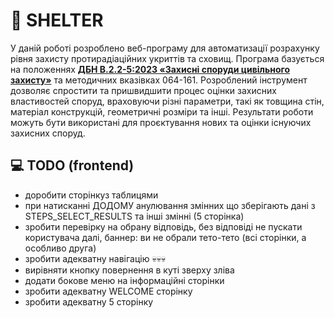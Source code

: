 ﻿# :european_castle: SHELTER
У даній роботі розроблено веб-програму для автоматизації розрахунку рівня захисту протирадіаційних укриттів та сховищ. Програма базується на положеннях [__ДБН В.2.2-5:2023 «Захисні споруди цивільного захисту»__](https://drive.google.com/file/d/1zMcW62G3RvexoyxLsiAHTCz2yYCVKe4h/view?usp=sharing) та методичних вказівках 064-161. Розроблений інструмент дозволяє спростити та пришвидшити процес оцінки захисних властивостей споруд, враховуючи різні параметри, такі як товщина стін, матеріал конструкцій, геометричні розміри та інші. Результати роботи можуть бути використані для проєктування нових та оцінки існуючих захисних споруд.
## :computer: __TODO__ (frontend)
- доробити сторінкуз таблицями
- при натисканні ДОДОМУ анулювання змінних що зберігають дані з STEPS_SELECT_RESULTS та інші змінні (5 сторінка)
- зробити перевірку на обрану відповідь, без відповіді не пускати користувача далі, баннер: ви не обрали тето-тето (всі сторінки, а особливо друга)
- зробити адекватну навігацію :skull::skull::skull:
- вирівняти кнопку повернення в куті зверху зліва
- додати бокове меню на інформаційні сторінки
- зробити адекватну WELCOME сторінку
- зробити адекватну 5 сторінку

<!--
EMOJI
https://github.com/GnuriaN/format-README/blob/master/emoji.md

TUTORIAL .MD
https://www.youtube.com/watch?v=NXNf9aYTCZ0&ab_channel=PyLounge-%D0%BF%D1%80%D0%BE%D0%B3%D1%80%D0%B0%D0%BC%D0%BC%D0%B8%D1%80%D0%BE%D0%B2%D0%B0%D0%BD%D0%B8%D0%B5%D0%BD%D0%B0Python%D0%B8%D0%B2%D1%81%D1%91%D0%BEIT
-->
